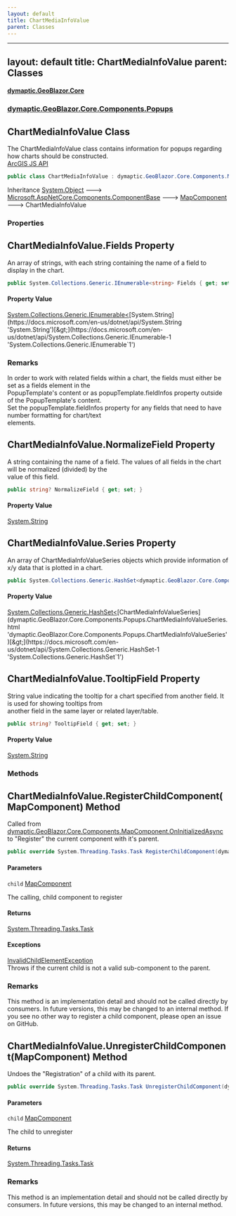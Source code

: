 ```yaml
---
layout: default
title: ChartMediaInfoValue
parent: Classes
---
```

---
layout: default
title: ChartMediaInfoValue
parent: Classes
---
#### [dymaptic.GeoBlazor.Core](index.html 'index')
### [dymaptic.GeoBlazor.Core.Components.Popups](index.html#dymaptic.GeoBlazor.Core.Components.Popups 'dymaptic.GeoBlazor.Core.Components.Popups')

## ChartMediaInfoValue Class

The ChartMediaInfoValue class contains information for popups regarding how charts should be constructed.  
<a target="_blank" href="https://developers.arcgis.com/javascript/latest/api-reference/esri-popup-content-support-ChartMediaInfoValue.html">ArcGIS JS API</a>

```csharp
public class ChartMediaInfoValue : dymaptic.GeoBlazor.Core.Components.MapComponent
```

Inheritance [System.Object](https://docs.microsoft.com/en-us/dotnet/api/System.Object 'System.Object') &#129106; [Microsoft.AspNetCore.Components.ComponentBase](https://docs.microsoft.com/en-us/dotnet/api/Microsoft.AspNetCore.Components.ComponentBase 'Microsoft.AspNetCore.Components.ComponentBase') &#129106; [MapComponent](dymaptic.GeoBlazor.Core.Components.MapComponent.html 'dymaptic.GeoBlazor.Core.Components.MapComponent') &#129106; ChartMediaInfoValue
### Properties

<a name='dymaptic.GeoBlazor.Core.Components.Popups.ChartMediaInfoValue.Fields'></a>

## ChartMediaInfoValue.Fields Property

An array of strings, with each string containing the name of a field to display in the chart.

```csharp
public System.Collections.Generic.IEnumerable<string> Fields { get; set; }
```

#### Property Value
[System.Collections.Generic.IEnumerable&lt;](https://docs.microsoft.com/en-us/dotnet/api/System.Collections.Generic.IEnumerable-1 'System.Collections.Generic.IEnumerable`1')[System.String](https://docs.microsoft.com/en-us/dotnet/api/System.String 'System.String')[&gt;](https://docs.microsoft.com/en-us/dotnet/api/System.Collections.Generic.IEnumerable-1 'System.Collections.Generic.IEnumerable`1')

### Remarks
In order to work with related fields within a chart, the fields must either be set as a fields element in the  
PopupTemplate's content or as popupTemplate.fieldInfos property outside of the PopupTemplate's content.  
Set the popupTemplate.fieldInfos property for any fields that need to have number formatting for chart/text  
elements.

<a name='dymaptic.GeoBlazor.Core.Components.Popups.ChartMediaInfoValue.NormalizeField'></a>

## ChartMediaInfoValue.NormalizeField Property

A string containing the name of a field. The values of all fields in the chart will be normalized (divided) by the  
value of this field.

```csharp
public string? NormalizeField { get; set; }
```

#### Property Value
[System.String](https://docs.microsoft.com/en-us/dotnet/api/System.String 'System.String')

<a name='dymaptic.GeoBlazor.Core.Components.Popups.ChartMediaInfoValue.Series'></a>

## ChartMediaInfoValue.Series Property

An array of ChartMediaInfoValueSeries objects which provide information of x/y data that is plotted in a chart.

```csharp
public System.Collections.Generic.HashSet<dymaptic.GeoBlazor.Core.Components.Popups.ChartMediaInfoValueSeries>? Series { get; set; }
```

#### Property Value
[System.Collections.Generic.HashSet&lt;](https://docs.microsoft.com/en-us/dotnet/api/System.Collections.Generic.HashSet-1 'System.Collections.Generic.HashSet`1')[ChartMediaInfoValueSeries](dymaptic.GeoBlazor.Core.Components.Popups.ChartMediaInfoValueSeries.html 'dymaptic.GeoBlazor.Core.Components.Popups.ChartMediaInfoValueSeries')[&gt;](https://docs.microsoft.com/en-us/dotnet/api/System.Collections.Generic.HashSet-1 'System.Collections.Generic.HashSet`1')

<a name='dymaptic.GeoBlazor.Core.Components.Popups.ChartMediaInfoValue.TooltipField'></a>

## ChartMediaInfoValue.TooltipField Property

String value indicating the tooltip for a chart specified from another field. It is used for showing tooltips from  
another field in the same layer or related layer/table.

```csharp
public string? TooltipField { get; set; }
```

#### Property Value
[System.String](https://docs.microsoft.com/en-us/dotnet/api/System.String 'System.String')
### Methods

<a name='dymaptic.GeoBlazor.Core.Components.Popups.ChartMediaInfoValue.RegisterChildComponent(dymaptic.GeoBlazor.Core.Components.MapComponent)'></a>

## ChartMediaInfoValue.RegisterChildComponent(MapComponent) Method

Called from [dymaptic.GeoBlazor.Core.Components.MapComponent.OnInitializedAsync](https://docs.microsoft.com/en-us/dotnet/api/dymaptic.GeoBlazor.Core.Components.MapComponent.OnInitializedAsync 'dymaptic.GeoBlazor.Core.Components.MapComponent.OnInitializedAsync') to "Register" the current component with it's parent.

```csharp
public override System.Threading.Tasks.Task RegisterChildComponent(dymaptic.GeoBlazor.Core.Components.MapComponent child);
```
#### Parameters

<a name='dymaptic.GeoBlazor.Core.Components.Popups.ChartMediaInfoValue.RegisterChildComponent(dymaptic.GeoBlazor.Core.Components.MapComponent).child'></a>

`child` [MapComponent](dymaptic.GeoBlazor.Core.Components.MapComponent.html 'dymaptic.GeoBlazor.Core.Components.MapComponent')

The calling, child component to register

#### Returns
[System.Threading.Tasks.Task](https://docs.microsoft.com/en-us/dotnet/api/System.Threading.Tasks.Task 'System.Threading.Tasks.Task')

#### Exceptions

[InvalidChildElementException](dymaptic.GeoBlazor.Core.Exceptions.InvalidChildElementException.html 'dymaptic.GeoBlazor.Core.Exceptions.InvalidChildElementException')  
Throws if the current child is not a valid sub-component to the parent.

### Remarks
This method is an implementation detail and should not be called directly by consumers. In future versions, this may be changed to an internal method. If you see no other way to register a child component, please open an issue on GitHub.

<a name='dymaptic.GeoBlazor.Core.Components.Popups.ChartMediaInfoValue.UnregisterChildComponent(dymaptic.GeoBlazor.Core.Components.MapComponent)'></a>

## ChartMediaInfoValue.UnregisterChildComponent(MapComponent) Method

Undoes the "Registration" of a child with its parent.

```csharp
public override System.Threading.Tasks.Task UnregisterChildComponent(dymaptic.GeoBlazor.Core.Components.MapComponent child);
```
#### Parameters

<a name='dymaptic.GeoBlazor.Core.Components.Popups.ChartMediaInfoValue.UnregisterChildComponent(dymaptic.GeoBlazor.Core.Components.MapComponent).child'></a>

`child` [MapComponent](dymaptic.GeoBlazor.Core.Components.MapComponent.html 'dymaptic.GeoBlazor.Core.Components.MapComponent')

The child to unregister

#### Returns
[System.Threading.Tasks.Task](https://docs.microsoft.com/en-us/dotnet/api/System.Threading.Tasks.Task 'System.Threading.Tasks.Task')

### Remarks
This method is an implementation detail and should not be called directly by consumers. In future versions, this may be changed to an internal method.

